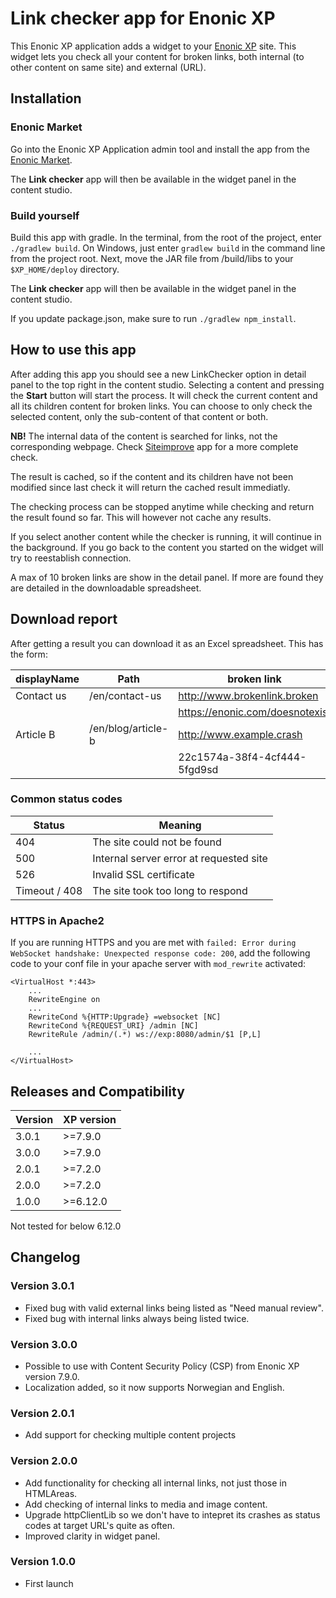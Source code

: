 # Link checker app for Enonic XP

This Enonic XP application adds a widget to your [Enonic XP](https://github.com/enonic/xp) site. This widget lets you check all your content for broken links, both internal (to other content on same site) and external (URL).

## Installation
### Enonic Market
Go into the Enonic XP Application admin tool and install the app from the [Enonic Market](https://market.enonic.com/).

The **Link checker** app will then be available in the widget panel in the content studio.

### Build yourself
Build this app with gradle. In the terminal, from the root of the project, enter `./gradlew build`.
On Windows, just enter `gradlew build` in the command line from the project root.
Next, move the JAR file from /build/libs to your `$XP_HOME/deploy` directory.

The **Link checker** app will then be available in the widget panel in the content studio.

If you update package.json, make sure to run `./gradlew npm_install`.

## How to use this app

After adding this app you should see a new LinkChecker option in detail panel to the top right in the content studio. Selecting a content and pressing the **Start** button will start the process. It will check the current content and all its children content for broken links. You can choose to only check the selected content, only the sub-content of that content or both.

**NB!** The internal data of the content is searched for links, not the corresponding webpage. Check [Siteimprove](https://market.enonic.com/vendors/enonic/siteimprove) app for a more complete check.

The result is cached, so if the content and its children have not been modified since last check it will return the cached result immediatly.

The checking process can be stopped anytime while checking and return the result found so far. This will however not cache any results.

If you select another content while the checker is running, it will continue in the background. If you go back to the content you started on the widget will try to reestablish connection.

A max of 10 broken links are show in the detail panel. If more are found they are detailed in the downloadable spreadsheet.

## Download report

After getting a result you can download it as an Excel spreadsheet.
This has the form:

| displayName | Path | broken link | status
| ------------- | ------------- | ------------- | ------------- |
| Contact us | /en/contact-us | http://www.brokenlink.broken | 404 |
|            |                | https://enonic.com/doesnotexist| 404 |
| Article B | /en/blog/article-b | http://www.example.crash | 500 |
|           |                 | 22c1574a-38f4-4cf444-5fgd9sd | 404 |



### Common status codes

| Status | Meaning |
| ------------- | ------------- |
| 404 | The site could not be found |
| 500 | Internal server error at requested site |
| 526 | Invalid SSL certificate |
| Timeout / 408 | The site took too long to respond |


### HTTPS in Apache2
If you are running HTTPS and you are met with `failed: Error during WebSocket handshake: Unexpected response code: 200`, add the following code to your conf file in your apache server with `mod_rewrite` activated:

```
<VirtualHost *:443>
    ...
    RewriteEngine on
    ...
    RewriteCond %{HTTP:Upgrade} =websocket [NC]
    RewriteCond %{REQUEST_URI} /admin [NC]
    RewriteRule /admin/(.*) ws://exp:8080/admin/$1 [P,L]

    ...
</VirtualHost>
```


## Releases and Compatibility

| Version | XP version |
|---------| ------------- |
| 3.0.1   | >=7.9.0 |
| 3.0.0   | >=7.9.0 |
| 2.0.1   | >=7.2.0 |
| 2.0.0   | >=7.2.0 |
| 1.0.0   | >=6.12.0 |

Not tested for below 6.12.0

## Changelog
### Version 3.0.1
* Fixed bug with valid external links being listed as "Need manual review".
* Fixed bug with internal links always being listed twice.

### Version 3.0.0

* Possible to use with Content Security Policy (CSP) from Enonic XP version 7.9.0.
* Localization added, so it now supports Norwegian and English.

### Version 2.0.1

* Add support for checking multiple content projects

### Version 2.0.0

* Add functionality for checking all internal links, not just those in HTMLAreas.
* Add checking of internal links to media and image content.
* Upgrade httpClientLib so we don't have to intepret its crashes as status codes at target URL's quite as often.
* Improved clarity in widget panel.


### Version 1.0.0

* First launch
